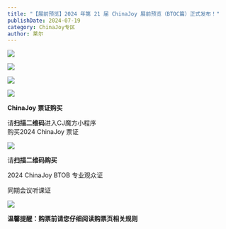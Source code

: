 ```yaml
---
title: "【展前预览】2024 年第 21 届 ChinaJoy 展前预览（BTOC篇）正式发布！"
publishDate: 2024-07-19
category: ChinaJoy专区
author: 莱尔
---
```


![](https://ec-net-1251389766.cos.ap-shanghai.myqcloud.com/wp-content/uploads/2024/07/20240719142855968-151x1024.png)

![](https://ec-net-1251389766.cos.ap-shanghai.myqcloud.com/wp-content/uploads/2024/07/20240719142859220-167x1024.png)

![](https://ec-net-1251389766.cos.ap-shanghai.myqcloud.com/wp-content/uploads/2024/07/20240719142902924-177x1024.png)

![](https://ec-net-1251389766.cos.ap-shanghai.myqcloud.com/wp-content/uploads/2024/07/20240719142905289-178x1024.png)

**ChinaJoy** **票证购买**

  
请**扫描二维码**进入CJ魔方小程序  
购买2024 ChinaJoy 票证

![](https://ec-net-1251389766.cos.ap-shanghai.myqcloud.com/wp-content/uploads/2024/07/20240719142908153.png)

  
请**扫描二维码购买**

2024 ChinaJoy BTOB 专业观众证

同期会议听课证

![](https://ec-net-1251389766.cos.ap-shanghai.myqcloud.com/wp-content/uploads/2024/07/20240719142910983.png)

**温馨提醒：购票前请您仔细阅读购票页相关规则**
